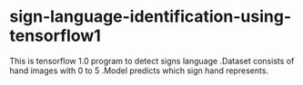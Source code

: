 # sign-language-identification-using-tensorflow1
This is tensorflow 1.0 program to detect signs language .Dataset consists of hand images with 0 to 5 .Model predicts which sign hand represents.

